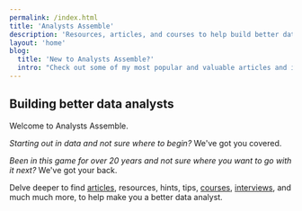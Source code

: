 ```yaml
---
permalink: /index.html
title: 'Analysts Assemble'
description: 'Resources, articles, and courses to help build better data analysts'
layout: 'home'
blog:
  title: 'New to Analysts Assemble?'
  intro: "Check out some of my most popular and valuable articles and interviews."
---
```


## Building better data analysts

Welcome to Analysts Assemble.

_Starting out in data and not sure where to begin?_ We've got you covered.

_Been in this game for over 20 years and not sure where you want to go with it next?_ We've got your back.

Delve deeper to find [articles](/articles/), resources, hints, tips, [courses](/courses/), [interviews](/tags/interviews/), and much much more, to help make you a better data analyst.